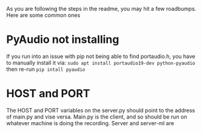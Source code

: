 <!-- Okay really SAQ: Stuart Asked Questions -->

As you are following the steps in the readme, you may hit a few roadbumps. Here are some common ones

# PyAudio not installing
If you run into an issue with pip not being able to find portaudio.h, you have to manually install it via:
`sudo apt install portaudio19-dev python-pyaudio` then re-run `pip intall pyaudio`

# HOST and PORT
The HOST and PORT variables on the server.py should point to the address of main.py and vise versa. Main.py is the client, and so should be run on whatever machine is doing the recording. Server and server-ml are  